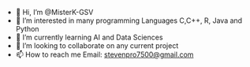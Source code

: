 - 👋 Hi, I’m @MisterK-GSV
- 👀 I’m interested in many programming Languages C,C++, R, Java and Python
- 🌱 I’m currently learning AI and Data Sciences
- 💞️ I’m looking to collaborate on any current project
- 📫 How to reach me Email: stevenpro7500@gmail.com

<!---
MisterK-GSV/MisterK-GSV is a ✨ special ✨ repository because its `README.md` (this file) appears on your GitHub profile.
You can click the Preview link to take a look at your changes.
--->
